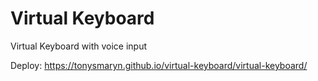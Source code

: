 # Virtual Keyboard
Virtual Keyboard with voice input

Deploy: https://tonysmaryn.github.io/virtual-keyboard/virtual-keyboard/
